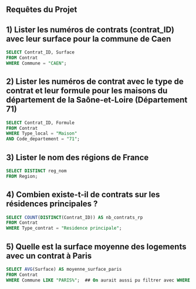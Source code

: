 ## Requêtes du Projet

## 1) Lister les numéros de contrats (contrat_ID) avec leur surface pour la commune de Caen
```sql
SELECT Contrat_ID, Surface
FROM Contrat
WHERE Commune = "CAEN";
```

## 2) Lister les numéros de contrat avec le type de contrat et leur formule pour les maisons du département de la Saône-et-Loire (Département 71)
```sql
SELECT Contrat_ID, Formule
FROM Contrat
WHERE Type_local = "Maison"
AND Code_departement = "71";
```

## 3) Lister le nom des régions de France
```sql
SELECT DISTINCT reg_nom
FROM Region;
```

## 4) Combien existe-t-il de contrats sur les résidences principales ?
```sql
SELECT COUNT(DISTINCT(Contrat_ID)) AS nb_contrats_rp
FROM Contrat
WHERE Type_contrat = "Residence principale";
```

## 5) Quelle est la surface moyenne des logements avec un contrat à Paris 
```sql
SELECT AVG(Surface) AS moyenne_surface_paris
FROM Contrat
WHERE Commune LIKE "PARIS%";  ## On aurait aussi pu filtrer avec WHERE Code_département = '75'
```

